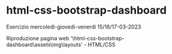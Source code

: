 # html-css-bootstrap-dashboard

Esercizio mercoledì-giovedì-venerdì 15/16/17-03-2023

Riproduzione pagina web '\html-css-bootstrap-dashboard\assets\img\layouts' - HTML/CSS
